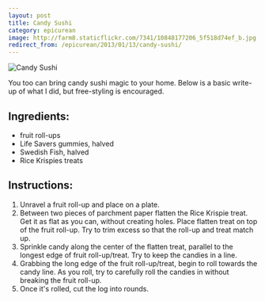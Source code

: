 ```yaml
---
layout: post
title: Candy Sushi
category: epicurean
image: http://farm8.staticflickr.com/7341/10848177206_5f518d74ef_b.jpg
redirect_from: /epicurean/2013/01/13/candy-sushi/
---
```


<div class="photos">
<img src="http://farm8.staticflickr.com/7341/10848177206_5f518d74ef_b.jpg" alt="Candy Sushi">
</div>

You too can bring candy sushi magic to your home. Below is a basic write-up of what I did, but free-styling is encouraged.

## Ingredients:
* fruit roll-ups
* Life Savers gummies, halved
* Swedish Fish, halved
* Rice Krispies treats

## Instructions:
1. Unravel a fruit roll-up and place on a plate.
2. Between two pieces of parchment paper flatten the Rice Krispie treat. Get it as flat as you can, without creating holes. Place flatten treat on top of the fruit roll-up. Try to trim excess so that the roll-up and treat match up.
3. Sprinkle candy along the center of the flatten treat, parallel to the longest edge of fruit roll-up/treat. Try to keep the candies in a line.
4. Grabbing the long edge of the fruit roll-up/treat, begin to roll towards the candy line. As you roll, try to carefully roll the candies in without breaking the fruit roll-up.
5. Once it's rolled, cut the log into rounds.

